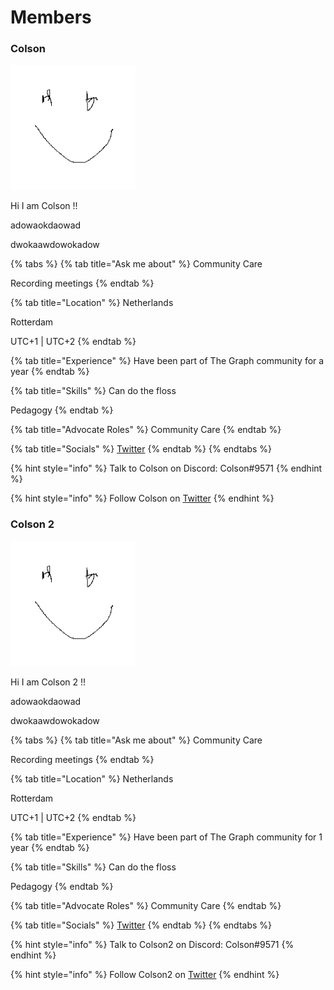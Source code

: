# Members

### Colson

![](../.gitbook/assets/profilepicture.bmp)

Hi I am Colson !!

adowaokdaowad

dwokaawdowokadow

{% tabs %}
{% tab title="Ask me about" %}
Community Care

Recording meetings
{% endtab %}

{% tab title="Location" %}
Netherlands

Rotterdam

UTC+1 | UTC+2
{% endtab %}

{% tab title="Experience" %}
Have been part of The Graph community for a year
{% endtab %}

{% tab title="Skills" %}
Can do the floss

Pedagogy
{% endtab %}

{% tab title="Advocate Roles" %}
Community Care
{% endtab %}

{% tab title="Socials" %}
[Twitter](https://twitter.com/ColsonGRTeacher)
{% endtab %}
{% endtabs %}

{% hint style="info" %}
Talk to Colson on Discord: Colson#9571
{% endhint %}

{% hint style="info" %}
Follow Colson on [Twitter](https://twitter.com/ColsonGRTeacher)
{% endhint %}





### Colson 2

![](../.gitbook/assets/profilepicture.bmp)

Hi I am Colson 2 !!

adowaokdaowad

dwokaawdowokadow

{% tabs %}
{% tab title="Ask me about" %}
Community Care

Recording meetings
{% endtab %}

{% tab title="Location" %}
Netherlands

Rotterdam

UTC+1 | UTC+2
{% endtab %}

{% tab title="Experience" %}
Have been part of The Graph community for 1 year
{% endtab %}

{% tab title="Skills" %}
Can do the floss

Pedagogy
{% endtab %}

{% tab title="Advocate Roles" %}
Community Care
{% endtab %}

{% tab title="Socials" %}
[Twitter](https://twitter.com/ColsonGRTeacher)
{% endtab %}
{% endtabs %}

{% hint style="info" %}
Talk to Colson2 on Discord: Colson#9571
{% endhint %}

{% hint style="info" %}
Follow Colson2 on [Twitter](https://twitter.com/ColsonGRTeacher)
{% endhint %}
